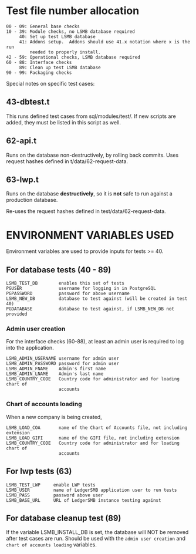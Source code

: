 

Test file number allocation
===========================

````plain
00 - 09: General base checks
10 - 39: Module checks, no LSMB database required
     40: Set up test LSMB database
     41: Addons setup.  Addons should use 41.x notation where x is the run
         needed to properly install.
42 - 59: Operational checks, LSMB database required
60 - 88: Interface checks
     89: Clean up test LSMB database
90 - 99: Packaging checks
````

Special notes on specific test cases:

43-dbtest.t
-----------
This runs defined test cases from sql/modules/test/.  If new
scripts are added, they must be listed in this script as well.

62-api.t
--------
Runs on the database non-destructively, by rolling back commits.
Uses request hashes defined in t/data/62-request-data.

63-lwp.t
--------
Runs on the database **destructively**, so it is **not** safe to run against
a production database.

Re-uses the request hashes defined in test/data/62-request-data.


ENVIRONMENT VARIABLES USED
==========================

Environment variables are used to provide inputs for tests >= 40.

For database tests (40 - 89)
----------------------------

````plain
LSMB_TEST_DB        enables this set of tests
PGUSER              username for logging in in PostgreSQL
PGPASSWORD          password for above username
LSMB_NEW_DB         database to test against (will be created in test 40)
PGDATABASE          database to test against, if LSMB_NEW_DB not provided
````

### Admin user creation

For the interface checks (60-88), at least an admin user is required to log
into the application.

````plain
LSMB_ADMIN_USERNAME username for admin user
LSMB_ADMIN_PASSWORD password for admin user
LSMB_ADMIN_FNAME    Admin's first name
LSMB_ADMIN_LNAME    Admin's last name
LSMB_COUNTRY_CODE   Country code for administrator and for loading chart of
                    accounts
````

### Chart of accounts loading

When a new company is being created,

````plain
LSMB_LOAD_COA       name of the Chart of Accounts file, not including extension
LSMB_LOAD_GIFI      name of the GIFI file, not including extension
LSMB_COUNTRY_CODE   Country code for administrator and for loading chart of
                    accounts
````


For lwp tests (63)
------------------

````plain
LSMB_TEST_LWP     enable LWP tests
LSMB_USER         name of LedgerSMB application user to run tests
LSMB_PASS         password above user
LSMB_BASE_URL     URL of LedgerSMB instance testing against
````


For database cleanup test (89)
------------------------------

If the variable LSMB_INSTALL_DB is set, the database will NOT be removed after
test cases are run.  Should be used with the `admin user creation` and
`chart of accounts loading` variables.


